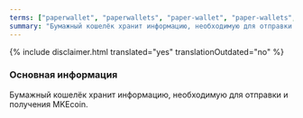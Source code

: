 ```yaml
---
terms: ["paperwallet", "paperwallets", "paper-wallet", "paper-wallets", "Бумажный-кошелёк", "бумажный-кошелёк"]
summary: "Бумажный кошелёк хранит информацию, необходимую для отправки и получения MKEcoin."
---
```


{% include disclaimer.html translated="yes" translationOutdated="no" %}
### Основная информация

Бумажный кошелёк хранит информацию, необходимую для отправки и получения MKEcoin.
